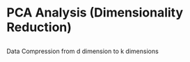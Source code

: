 # PCA Analysis (Dimensionality Reduction)
##
##
##

Data Compression from d dimension to k dimensions
